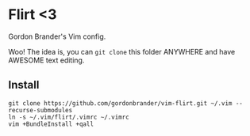 Flirt <3
========

Gordon Brander's Vim config.

Woo! The idea is, you can `git clone` this folder ANYWHERE and have AWESOME text editing.

Install
-------

    git clone https://github.com/gordonbrander/vim-flirt.git ~/.vim --recurse-submodules
    ln -s ~/.vim/flirt/.vimrc ~/.vimrc
    vim +BundleInstall +qall
